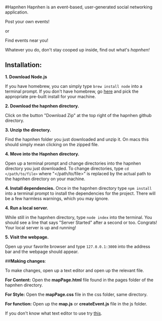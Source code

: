 #Hapnhen
Hapnhen is an event-based, user-generated social networking application.

  Post your own events!
  
  or
  
  Find events near you!
  
Whatever you do, don't stay cooped up inside, find out what's *hapnhen!*

## **Installation**:

**1. Download Node.js**

If you have homebrew, you can simply type `brew install node` into a terminal prompt.
If you don't have homebrew, go [here](https://nodejs.org/en/download/) and pick the appropriate pre-built install for your machine.

**2. Download the hapnhen directory.**

Click on the button "Download Zip" at the top right of the hapnhen github directory.

**3. Unzip the directory.**

Find the hapnhen folder you just downloaded and unzip it. On macs this should simply mean clicking on the zipped file.

**4. Move into the Hapnhen directory.**

Open up a terminal prompt and change directories into the hapnhen directory you just downloaded.
To change directories, type `cd </path/to/file>` where "\</path/to/file\>" is replaced by the actual path to the hapnhen directory on your machine.

**4. Install dependencies.**
Once in the hapnhen directory type `npm install` into a terminal prompt to install the dependencies for the project.
There will be a few harmless warnings, which you may ignore.

**4. Run a local server.**

While still in the hapnhen directory, type `node index` into the terminal.
You should see a line that says "Server Started" after a second or too.
Congrats! Your local server is up and running!

**5. Visit the webpage.**

Open up your favorite browser and type `127.0.0.1:3000` into the address bar and the webpage should appear.

##**Making changes**:

To make changes, open up a text editor and open up the relevant file.

  **For Content:** Open the **mapPage.html** file found in the pages folder of the hapnhen directory.
  
  **For Style:** Open the **mapPage.css** file in the css folder, same directory.
  
  **For function:** Open up the **map.js** or **createEvent.js** file in the js folder.

If you don't know what text editor to use try [this](http://www.sublimetext.com/2).
